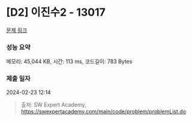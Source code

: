 # [D2] 이진수2 - 13017 

[문제 링크](https://swexpertacademy.com/main/code/problem/problemDetail.do?contestProbId=AXwz6r6qAKUDFASZ) 

### 성능 요약

메모리: 45,044 KB, 시간: 113 ms, 코드길이: 783 Bytes

### 제출 일자

2024-02-23 12:14



> 출처: SW Expert Academy, https://swexpertacademy.com/main/code/problem/problemList.do
